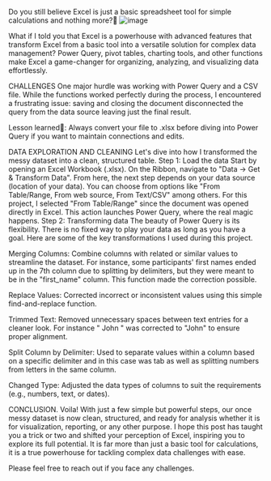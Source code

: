 Do you still believe Excel is just a basic spreadsheet tool for simple calculations and nothing more?🤔
![image](https://github.com/user-attachments/assets/f391c80f-4f5c-478e-9646-fe197ed592ce)

What if I told you that Excel is a powerhouse with advanced features that transform Excel from a basic tool into a versatile solution for complex data management? Power Query, pivot tables, charting tools, and other functions make Excel a game-changer for organizing, analyzing, and visualizing data effortlessly. 

CHALLENGES
One major hurdle was working with Power Query and a CSV file. While the functions worked perfectly during the process, I encountered a frustrating issue: saving and closing the document disconnected the query from the data source leaving just the final result.

Lesson learned📝: Always convert your file to .xlsx before diving into Power Query if you want to maintain connections and edits.

DATA EXPLORATION AND CLEANING
Let's dive into how I transformed the messy dataset into a clean, structured table.
Step 1: Load the data
Start by opening an Excel Workbook (.xlsx). On the Ribbon, navigate to "Data → Get & Transform Data".
From here, the next step depends on your data source (location of your data). You can choose from options like "From Table/Range, From web source, From Text/CSV" among others.
For this project, I selected "From Table/Range" since the document was opened directly in Excel. This action launches Power Query, where the real magic happens.
Step 2: Transforming data
The beauty of Power Query is its flexibility. There is no fixed way to play your data as long as you have a goal. Here are some of the key transformations I used during this project.

Merging Columns: Combine columns with related or similar values to streamline the dataset. For instance, some participants' first names ended up in the 7th column due to splitting by delimiters, but they were meant to be in the "first_name" column. This function made the correction possible.

Replace Values: Corrected incorrect or inconsistent values using this simple find-and-replace function.

Trimmed Text: Removed unnecessary spaces between text entries for a cleaner look. For instance " John " was corrected to "John" to ensure proper alignment.

Split Column by Delimiter: Used to separate values within a column based on a specific delimiter and in this case was tab as well as splitting numbers from letters in the same column.

Changed Type: Adjusted the data types of columns to suit the requirements (e.g., numbers, text, or dates).

CONCLUSION.
Voila! With just a few simple but powerful steps, our once messy dataset is now clean, structured, and ready for analysis whether it is for visualization, reporting, or any other purpose. I hope this post has taught you a trick or two and shifted your perception of Excel, inspiring you to explore its full potential. It is far more than just a basic tool for calculations, it is a true powerhouse for tackling complex data challenges with ease.

Please feel free to reach out if you face any challenges.
